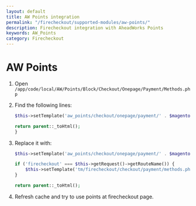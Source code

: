 ```yaml
---
layout: default
title: AW Points integration
permalink: "/firecheckout/supported-modules/aw-points/"
description: Firecheckout integration with AheadWorks Points
keywords: AW_Points
category: Firecheckout
---
```


# AW Points

 1. Open `/app/code/local/AW/Points/Block/Checkout/Onepage/Payment/Methods.php`
 2. Find the following lines:

    ```php
    $this->setTemplate('aw_points/checkout/onepage/payment/' . $magentoVersionTag . '/methods.phtml');

    return parent::_toHtml();
    }
    ```

 3. Replace it with:

    ```php
    $this->setTemplate('aw_points/checkout/onepage/payment/' . $magentoVersionTag . '/methods.phtml');

    if ('firecheckout' === $this->getRequest()->getRouteName()) {
        $this->setTemplate('tm/firecheckout/checkout/payment/methods.phtml');
    }

    return parent::_toHtml();
    ```

 4. Refresh cache and try to use points at firecheckout page.
